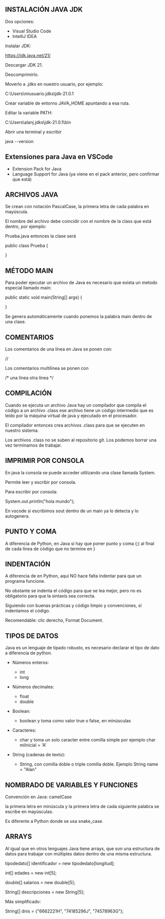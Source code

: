 
## INSTALACIÓN JAVA JDK

Dos opciones:

* Visual Studio Code
* IntelliJ IDEA

Instalar JDK:

https://jdk.java.net/21/

Descargar JDK 21.

Descomprimirlo.

Moverlo a .jdks en nuestro usuario, por ejemplo:

C:\Users\miusuario\.jdks\jdk-21.0.1

Crear variable de entorno JAVA_HOME apuntando a esa ruta.

Editar la variable PATH:

C:\Users\alanj\.jdks\jdk-21.0.1\bin

Abrir una terminal y escribir 

java --version



## Extensiones para Java en VSCode

- Extension Pack for Java
- Language Support for Java (ya viene en el pack anterior, pero confirmar que está)



## ARCHIVOS JAVA

Se crean con notación PascalCase, la primera letra de cada palabra en mayúscula.

El nombre del archivo debe coincidir con el nombre de la class que está dentro, por ejemplo:

Prueba.java entonces la clase será 

public class Prueba {
     
}

## MÉTODO MAIN

Para poder ejecutar un archivo de Java es necesario que exista un metodo especial llamado main:

public static void main(String[] args) {

}

Se genera automáticamente cuando ponemos la palabra main dentro de una clase.

## COMENTARIOS


Los comentarios de una línea en Java se ponen con:

//

Los comentarios multilínea se ponen con 

/* 
una línea
otra línea
*/


## COMPILACIÓN

Cuando se ejecuta un archivo Java hay un compilador que compila el código a un archivo .class ese archivo tiene un código intermedio que es leído por la máquina virtual de java y ejecutado en el procesador.

El compilador entonces crea archivos .class para que se ejecuten en nuestro sistema.

Los archivos .class no se suben al repositorio git. Los podemos borrar una vez terminamos de trabajar.


## IMPRIMIR POR CONSOLA

En java la consola se puede acceder utilizando una clase llamada System.

Permite leer y escribir por consola.

Para escribir por consola:

System.out.println("hola mundo");

En vscode si escribimos sout dentro de un main ya lo detecta y lo autogenera.

## PUNTO Y COMA

A diferencia de Python, en Java sí hay que poner punto y coma (;) al final de cada línea de código que no termine en }

## INDENTACIÓN

A diferencia de en Python, aquí NO hace falta indentar para que un programa funcione.

No obstante se indenta el código para que se lea mejor, pero no es obligatorio para que la sintaxis sea correcta.

Siguiendo con buenas prácticas y código limpio y convenciones, sí indentamos el código.

Recomendable: clic derecho, Format Document.

## TIPOS DE DATOS

Java es un lenguaje de tipado robusto, es necesario declarar el tipo de dato a diferencia de python.

* Números enteros:
    * int
    * long

* Números decimales:
    * float
    * double

* Boolean:
    * boolean y toma como valor true o false, en minúsculas

* Caracteres:
    * char y toma un solo caracter entre comilla simple por ejemplo char miInicial = 'A'

* String (cadenas de texto):
    * String, con comilla doble o triple comilla doble. Ejemplo String name = "Alan"


## NOMBRADO DE VARIABLES Y FUNCIONES

Convención en Java: camelCase

la primera letra en minúscula y la primera letra de cada siguiente palabra se escribe en mayúsculas.

Es diferente a Python donde se usa snake_case.


## ARRAYS

Al igual que en otros lenguajes Java tiene arrays, que son una estructura de datos para trabajar con múltiples datos dentro de una misma estructura.

tipodedato[] identificador = new tipodedato[longitud];

int[] edades = new int[5];

double[] salarios = new double[5];

String[] descripciones = new String[5];

Más simplificado:

String[] dnis = {"6662221H", "74185296J", "74578963G"};